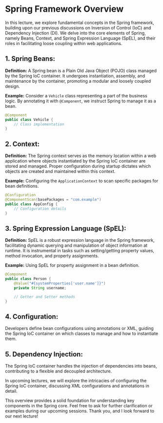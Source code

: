 # Spring Framework Overview

In this lecture, we explore fundamental concepts in the Spring framework, building upon our previous discussions on Inversion of Control (IoC) and Dependency Injection (DI). We delve into the core elements of Spring, namely Beans, Context, and Spring Expression Language (SpEL), and their roles in facilitating loose coupling within web applications.

## 1. Spring Beans:

**Definition:**
A Spring bean is a Plain Old Java Object (POJO) class managed by the Spring IoC container. It undergoes instantiation, assembly, and maintenance by the container, promoting a modular and loosely coupled design.

**Example:**
Consider a `Vehicle` class representing a part of the business logic. By annotating it with `@Component`, we instruct Spring to manage it as a bean.

```java
@Component
public class Vehicle {
    // Class implementation
}
```

## 2. Context:

**Definition:**
The Spring context serves as the memory location within a web application where objects instantiated by the Spring IoC container are stored and managed. Proper configuration during startup dictates which objects are created and maintained within this context.

**Example:**
Configuring the `ApplicationContext` to scan specific packages for bean definitions.

```java
@Configuration
@ComponentScan(basePackages = "com.example")
public class AppConfig {
    // Configuration details
}
```

## 3. Spring Expression Language (SpEL):

**Definition:**
SpEL is a robust expression language in the Spring framework, facilitating dynamic querying and manipulation of object information at runtime. It is instrumental in tasks such as setting/getting property values, method invocation, and property assignments.

**Example:**
Using SpEL for property assignment in a bean definition.

```java
@Component
public class Person {
    @Value("#{systemProperties['user.name']}")
    private String username;

    // Getter and Setter methods
}
```

## 4. Configuration:

Developers define bean configurations using annotations or XML, guiding the Spring IoC container on which classes to manage and how to instantiate them.

## 5. Dependency Injection:

The Spring IoC container handles the injection of dependencies into beans, contributing to a flexible and decoupled architecture.

In upcoming lectures, we will explore the intricacies of configuring the Spring IoC container, discussing XML configurations and annotations in detail.

This overview provides a solid foundation for understanding key components in the Spring core. Feel free to ask for further clarification or examples during our upcoming sessions. Thank you, and I look forward to our next lecture!